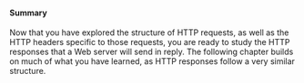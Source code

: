 #### Summary

Now that you have explored the structure of HTTP requests, as well as the HTTP headers specific to those requests, you are ready to study the HTTP responses that a Web server will send in reply. The following chapter builds on much of what you have learned, as HTTP responses follow a very similar structure.


